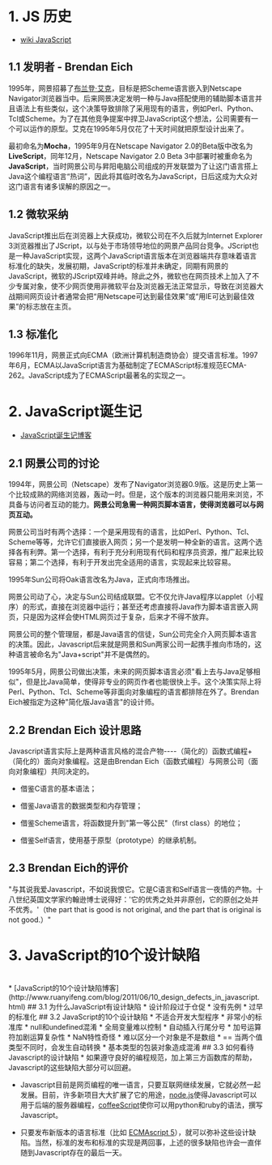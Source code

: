 # 1. JS 历史
* [wiki JavaScript](https://zh.wikipedia.org/wiki/JavaScript#%E5%8E%86%E5%8F%B2)
## 1.1 发明者 - Brendan Eich
1995年，网景招募了[布兰登·艾克](https://zh.wikipedia.org/wiki/%E5%B8%83%E8%98%AD%E7%99%BB%C2%B7%E8%89%BE%E5%85%8B)，目标是把Scheme语言嵌入到Netscape Navigator浏览器当中。后来网景决定发明一种与Java搭配使用的辅助脚本语言并且语法上有些类似，这个决策导致排除了采用现有的语言，例如Perl、Python、Tcl或Scheme。为了在其他竞争提案中捍卫JavaScript这个想法，公司需要有一个可以运作的原型。艾克在1995年5月仅花了十天时间就把原型设计出来了。

最初命名为**Mocha**，1995年9月在Netscape Navigator 2.0的Beta版中改名为**LiveScript**，同年12月，Netscape Navigator 2.0 Beta 3中部署时被重命名为**JavaScript**，当时网景公司与昇阳电脑公司组成的开发联盟为了让这门语言搭上Java这个编程语言“热词”，因此将其临时改名为JavaScript，日后这成为大众对这门语言有诸多误解的原因之一。
## 1.2 微软采纳
JavaScript推出后在浏览器上大获成功，微软公司在不久后就为Internet Explorer 3浏览器推出了JScript，以与处于市场领导地位的网景产品同台竞争。JScript也是一种JavaScript实现，这两个JavaScript语言版本在浏览器端共存意味着语言标准化的缺失，发展初期，JavaScript的标准并未确定，同期有网景的JavaScript，微软的JScript双峰并峙。除此之外，微软也在网页技术上加入了不少专属对象，使不少网页使用非微软平台及浏览器无法正常显示，导致在浏览器大战期间网页设计者通常会把“用Netscape可达到最佳效果”或“用IE可达到最佳效果”的标志放在主页。
## 1.3 标准化
1996年11月，网景正式向ECMA（欧洲计算机制造商协会）提交语言标准。1997年6月，ECMA以JavaScript语言为基础制定了ECMAScript标准规范ECMA-262。JavaScript成为了ECMAScript最著名的实现之一。

# 2. JavaScript诞生记
* [JavaScript诞生记博客](http://www.ruanyifeng.com/blog/2011/06/10_design_defects_in_javascript.html)
## 2.1 网景公司的讨论
1994年，网景公司（Netscape）发布了Navigator浏览器0.9版。这是历史上第一个比较成熟的网络浏览器，轰动一时。但是，这个版本的浏览器只能用来浏览，不具备与访问者互动的能力。**网景公司急需一种网页脚本语言，使得浏览器可以与网页互动。**

网景公司当时有两个选择：一个是采用现有的语言，比如Perl、Python、Tcl、Scheme等等，允许它们直接嵌入网页；另一个是发明一种全新的语言。这两个选择各有利弊。第一个选择，有利于充分利用现有代码和程序员资源，推广起来比较容易；第二个选择，有利于开发出完全适用的语言，实现起来比较容易。

1995年Sun公司将Oak语言改名为Java，正式向市场推出。

网景公司动了心，决定与Sun公司结成联盟。它不仅允许Java程序以applet（小程序）的形式，直接在浏览器中运行；甚至还考虑直接将Java作为脚本语言嵌入网页，只是因为这样会使HTML网页过于复杂，后来才不得不放弃。

网景公司的整个管理层，都是Java语言的信徒，Sun公司完全介入网页脚本语言的决策。因此，Javascript后来就是网景和Sun两家公司一起携手推向市场的，这种语言被命名为"Java+script"并不是偶然的。

1995年5月，网景公司做出决策，未来的网页脚本语言必须"看上去与Java足够相似"，但是比Java简单，使得非专业的网页作者也能很快上手。这个决策实际上将Perl、Python、Tcl、Scheme等非面向对象编程的语言都排除在外了。Brendan Eich被指定为这种"简化版Java语言"的设计师。
## 2.2 Brendan Eich 设计思路
Javascript语言实际上是两种语言风格的混合产物----（简化的）函数式编程+（简化的）面向对象编程。这是由Brendan Eich（函数式编程）与网景公司（面向对象编程）共同决定的。
* 借鉴C语言的基本语法；

* 借鉴Java语言的数据类型和内存管理；

* 借鉴Scheme语言，将函数提升到"第一等公民"（first class）的地位；

* 借鉴Self语言，使用基于原型（prototype）的继承机制。
## 2.3 Brendan Eich的评价
"与其说我爱Javascript，不如说我恨它。它是C语言和Self语言一夜情的产物。十八世纪英国文学家约翰逊博士说得好：'它的优秀之处并非原创，它的原创之处并不优秀。'（the part that is good is not original, and the part that is original is not good.）"


# 3. JavaScript的10个设计缺陷
<br>
* [JavaScript的10个设计缺陷博客](http://www.ruanyifeng.com/blog/2011/06/10_design_defects_in_javascript.html)
## 3.1 为什么JavaScript有设计缺陷
* 设计阶段过于仓促
* 没有先例
* 过早的标准化
## 3.2 JavaScript的10个设计缺陷
* 不适合开发大型程序
* 非常小的标准库
* null和undefined混淆
* 全局变量难以控制
* 自动插入行尾分号
* 加号运算符加剧运算复杂性
* NaN特性奇怪
* 难以区分一个对象是不是数组
* == 当两个值类型不同时，会发生自动转换
* 基本类型的包装对象造成混淆
## 3.3 如何看待Javascript的设计缺陷
* 如果遵守良好的编程规范，加上第三方函数库的帮助，Javascript的这些缺陷大部分可以回避。

 * Javascript目前是网页编程的唯一语言，只要互联网继续发展，它就必然一起发展。目前，许多新项目大大扩展了它的用途，[node.js](http://nodejs.org/)使得Javascript可以用于后端的服务器编程，[coffeeScript](http://jashkenas.github.com/coffee-script/)使你可以用python和ruby的语法，撰写Javascript。

* 只要发布新版本的语言标准（比如 [ECMAscript 5](http://www.ecma-international.org/publications/standards/Ecma-262.htm)），就可以弥补这些设计缺陷。当然，标准的发布和标准的实现是两回事，上述的很多缺陷也许会一直伴随到Javascript存在的最后一天。




